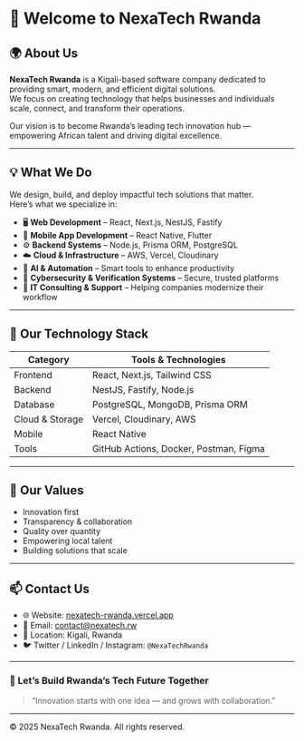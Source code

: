 # 👋 Welcome to NexaTech Rwanda

## 🌍 About Us

**NexaTech Rwanda** is a Kigali-based software company dedicated to providing smart, modern, and efficient digital solutions.  
We focus on creating technology that helps businesses and individuals scale, connect, and transform their operations.

Our vision is to become Rwanda’s leading tech innovation hub — empowering African talent and driving digital excellence.

---

## 💡 What We Do

We design, build, and deploy impactful tech solutions that matter.  
Here’s what we specialize in:

- 🖥️ **Web Development** – React, Next.js, NestJS, Fastify  
- 📱 **Mobile App Development** – React Native, Flutter  
- ⚙️ **Backend Systems** – Node.js, Prisma ORM, PostgreSQL  
- ☁️ **Cloud & Infrastructure** – AWS, Vercel, Cloudinary  
- 🧠 **AI & Automation** – Smart tools to enhance productivity  
- 🔐 **Cybersecurity & Verification Systems** – Secure, trusted platforms  
- 🧩 **IT Consulting & Support** – Helping companies modernize their workflow  

---

## 🧱 Our Technology Stack

| Category | Tools & Technologies |
|-----------|---------------------|
| Frontend | React, Next.js, Tailwind CSS |
| Backend | NestJS, Fastify, Node.js |
| Database | PostgreSQL, MongoDB, Prisma ORM |
| Cloud & Storage | Vercel, Cloudinary, AWS |
| Mobile | React Native |
| Tools | GitHub Actions, Docker, Postman, Figma |


---

## 🧠 Our Values

- Innovation first  
- Transparency & collaboration  
- Quality over quantity  
- Empowering local talent  
- Building solutions that scale  

---

## 📫 Contact Us

- 🌐 Website: [nexatech-rwanda.vercel.app](https://nexatech-rwanda.vercel.app/)
- 📧 Email: contact@nexatech.rw 
- 📍 Location: Kigali, Rwanda
- 🐦 Twitter / LinkedIn / Instagram: `@NexaTechRwanda`

---

### 💬 Let’s Build Rwanda’s Tech Future Together
> “Innovation starts with one idea — and grows with collaboration.”

---

© 2025 NexaTech Rwanda. All rights reserved.
